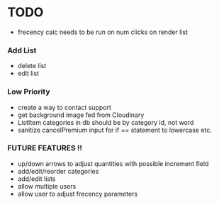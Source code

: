 # TODO

- frecency calc needs to be run on num clicks on render list

### Add List
- delete list
- edit list

### Low Priority

- create a way to contact support
- get background image fed from Cloudinary
- ListItem categories in db should be by category id, not word
- sanitize cancelPremium input for if == statement to lowercase etc.

### FUTURE FEATURES !!

- up/down arrows to adjust quantities with possible increment field
- add/edit/reorder categories
- add/edit lists
- allow multiple users
- allow user to adjust frecency parameters